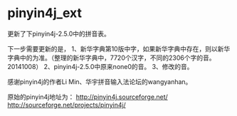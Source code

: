 pinyin4j_ext
============

更新了下pinyin4j-2.5.0中的拼音表。
	
下一步需要更新的是，
	1、新华字典第10版中字，如果新华字典中存在，则以新华字典中的为准。（整理的新华字典中，7720个汉字，不同的2306个字的音。 20141008）
	2、pinyin4j-2.5.0中原来none0的音。
	3、修改的音。
	
感谢pinyin4j的作者Li Min、华宇拼音输入法论坛的wangyanhan。

原始的pinyin4j地址为：
http://pinyin4j.sourceforge.net/
http://sourceforge.net/projects/pinyin4j/
